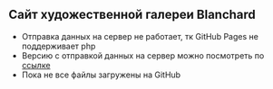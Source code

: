 ## Сайт художественной галереи Blanchard

- Отправка данных на сервер не работает, тк GitHub Pages не поддерживает php
- Версию с отправкой данных на сервер можно посмотреть по [ссылке](http://blanchard-sima.tmweb.ru)
- Пока не все файлы загружены на GitHub
